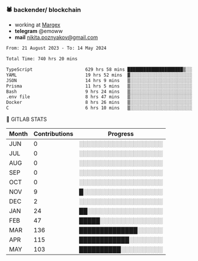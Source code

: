 ### 🕷 backender/ blockchain
- working at [Margex](https://margex.com/en)
- **telegram** @emoww
- **mail** nikita.poznyakov@gmail.com

<!--START_SECTION:waka-->

```txt
From: 21 August 2023 - To: 14 May 2024

Total Time: 740 hrs 20 mins

TypeScript                    629 hrs 58 mins █████████████████████▒░░░   85.07 %
YAML                          19 hrs 52 mins  ▓░░░░░░░░░░░░░░░░░░░░░░░░   02.68 %
JSON                          14 hrs 9 mins   ▒░░░░░░░░░░░░░░░░░░░░░░░░   01.91 %
Prisma                        11 hrs 5 mins   ▒░░░░░░░░░░░░░░░░░░░░░░░░   01.50 %
Bash                          9 hrs 24 mins   ▒░░░░░░░░░░░░░░░░░░░░░░░░   01.27 %
.env file                     8 hrs 47 mins   ▒░░░░░░░░░░░░░░░░░░░░░░░░   01.19 %
Docker                        8 hrs 26 mins   ▒░░░░░░░░░░░░░░░░░░░░░░░░   01.14 %
C                             6 hrs 10 mins   ▒░░░░░░░░░░░░░░░░░░░░░░░░   00.83 %
```

<!--END_SECTION:waka-->


🦊 GITLAB STATS

<!--START_SECTION:emo-gitlab-->
| Month | Contributions | Progress | 
|-------|---------------|---------------------------|
|JUN|0  |░░░░░░░░░░░░░░░░░░░░|
|JUL|0  |░░░░░░░░░░░░░░░░░░░░|
|AUG|0  |░░░░░░░░░░░░░░░░░░░░|
|SEP|0  |░░░░░░░░░░░░░░░░░░░░|
|OCT|0  |░░░░░░░░░░░░░░░░░░░░|
|NOV|9  |█░░░░░░░░░░░░░░░░░░░|
|DEC|2  |░░░░░░░░░░░░░░░░░░░░|
|JAN|24 |██░░░░░░░░░░░░░░░░░░|
|FEB|47 |█████░░░░░░░░░░░░░░░|
|MAR|136|██████████████░░░░░░|
|APR|115|████████████░░░░░░░░|
|MAY|103|██████████░░░░░░░░░░|

<!--END_SECTION:emo-gitlab-->



